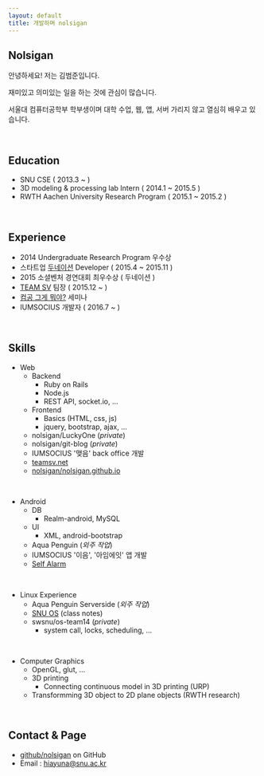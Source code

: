```yaml
---
layout: default
title: 개발하며 nolsigan
---
```



## Nolsigan

안녕하세요! 저는 김범준입니다.

재미있고 의미있는 일을 하는 것에 관심이 많습니다.

서울대 컴퓨터공학부 학부생이며 대학 수업, 웹, 앱, 서버 가리지 않고 열심히 배우고 있습니다.  


<br/>

## Education

* SNU CSE ( 2013.3 ~ )
* 3D modeling & processing lab Intern ( 2014.1 ~ 2015.5 )
* RWTH Aachen University Research Program ( 2015.1 ~ 2015.2 )

<br/>

## Experience

* 2014 Undergraduate Research Program 우수상
* 스타트업 [두네이션][donation] Developer ( 2015.4 ~ 2015.11 )
* 2015 소셜벤처 경연대회 최우수상 ( 두네이션 )
* [TEAM SV][TEAM_SV] 팀장 ( 2015.12 ~ )
* [컴공 그게 뭐야?][컴그뭐] 세미나
* IUMSOCIUS 개발자 ( 2016.7 ~ )

<br/>

## Skills

* Web
    * Backend
        * Ruby on Rails
        * Node.js
        * REST API, socket.io, ...
    * Frontend
        * Basics (HTML, css, js)
        * jquery, bootstrap, ajax, ...
    * nolsigan/LuckyOne  (*private*)
    * nolsigan/git-blog  (*private*)
    * IUMSOCIUS '맺음' back office 개발
    * [teamsv.net][TEAM_SV]
    * [nolsigan/nolsigan.github.io][github_nolsigan]  

<br/>    

* Android
    * DB
        * Realm-android, MySQL
    * UI
        * XML, android-bootstrap
    * Aqua Penguin  (*외주 작업*)
    * IUMSOCIUS '이음', '아임에잇' 앱 개발
    * [Self Alarm][github_self]
    
<br/> 

* Linux Experience
    * Aqua Penguin Serverside  (*외주 작업*)
    * [SNU OS][github_os]  (class notes)
    * swsnu/os-team14  (*private*)
        * system call, locks, scheduling, ...

<br/> 

* Computer Graphics
    * OpenGL, glut, ...
    * 3D printing
        * Connecting continuous model in 3D printing  (URP)
    * Transformming 3D object to 2D plane objects  (RWTH research)
     

<br/>

## Contact & Page

* [github/nolsigan][github] on GitHub
* Email : hiayuna@snu.ac.kr


[donation]: https://www.facebook.com/dunation/
[TEAM_SV]: http://teamsv.net
[github]: https://github.com/nolsigan
[github_nolsigan]: https://github.com/nolsigan/nolsigan.github.io
[github_self]: https://github.com/nolsigan/SelfAlarm
[github_os]: https://github.com/nolsigan/SNU/tree/master/3-2/Operating%20System
[컴그뭐]: https://drive.google.com/folderview?id=0B8JI3Omkp_08eTVWLTZpVHo5blk&usp=sharing&tid=0B8JI3Omkp_08MUJ3NXp6b0dVYlU